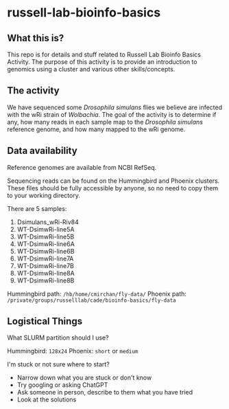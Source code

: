 # russell-lab-bioinfo-basics

## What this is?
This repo is for details and stuff related to Russell Lab Bioinfo Basics Activity.
The purpose of this activity is to provide an introduction to genomics using a cluster and various other skills/concepts.

## The activity
We have sequenced some _Drosophila simulans_ flies we believe are infected with the wRi strain of _Wolbachia_. The goal of the activity is to determine if any, how many reads in each sample map to the _Drosophila simulans_ reference genome, and how many mapped to the wRi genome.

## Data availability
Reference genomes are available from NCBI RefSeq.

Sequencing reads can be found on the Hummingbird and Phoenix clusters. These files should be fully accessible by anyone, so no need to copy them to your working directory.

There are 5 samples:
1. Dsimulans_wRi-Riv84
2. WT-DsimwRi-line5A
3. WT-DsimwRi-line5B
4. WT-DsimwRi-line6A
5. WT-DsimwRi-line6B
6. WT-DsimwRi-line7A
7. WT-DsimwRi-line7B
8. WT-DsimwRi-line8A
9. WT-DsimwRi-line8B 


Hummingbird path: `/hb/home/cmirchan/fly-data/`
Phoenix path: `/private/groups/russelllab/cade/bioinfo-basics/fly-data`

## Logistical Things
What SLURM partition should I use?

Hummingbird: `128x24`
Phoenix: `short` or `medium`

I'm stuck or not sure where to start?
- Narrow down what you are stuck or don't know
- Try googling or asking ChatGPT
- Ask someone in person, describe to them what you have tried
- Look at the solutions
